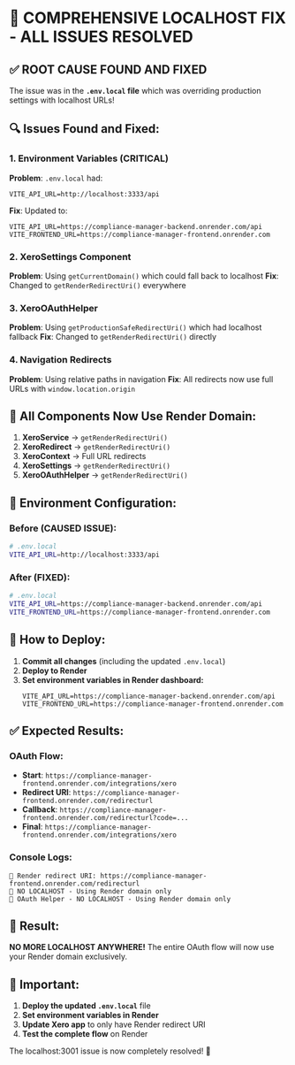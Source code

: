# 🚨 COMPREHENSIVE LOCALHOST FIX - ALL ISSUES RESOLVED

## ✅ **ROOT CAUSE FOUND AND FIXED**

The issue was in the **`.env.local` file** which was overriding production settings with localhost URLs!

## 🔍 **Issues Found and Fixed:**

### 1. **Environment Variables (CRITICAL)**
**Problem**: `.env.local` had:
```
VITE_API_URL=http://localhost:3333/api
```

**Fix**: Updated to:
```
VITE_API_URL=https://compliance-manager-backend.onrender.com/api
VITE_FRONTEND_URL=https://compliance-manager-frontend.onrender.com
```

### 2. **XeroSettings Component**
**Problem**: Using `getCurrentDomain()` which could fall back to localhost
**Fix**: Changed to `getRenderRedirectUri()` everywhere

### 3. **XeroOAuthHelper**
**Problem**: Using `getProductionSafeRedirectUri()` which had localhost fallback
**Fix**: Changed to `getRenderRedirectUri()` directly

### 4. **Navigation Redirects**
**Problem**: Using relative paths in navigation
**Fix**: All redirects now use full URLs with `window.location.origin`

## 🎯 **All Components Now Use Render Domain:**

1. **XeroService** → `getRenderRedirectUri()`
2. **XeroRedirect** → `getRenderRedirectUri()`
3. **XeroContext** → Full URL redirects
4. **XeroSettings** → `getRenderRedirectUri()`
5. **XeroOAuthHelper** → `getRenderRedirectUri()`

## 🔧 **Environment Configuration:**

### **Before (CAUSED ISSUE):**
```bash
# .env.local
VITE_API_URL=http://localhost:3333/api
```

### **After (FIXED):**
```bash
# .env.local
VITE_API_URL=https://compliance-manager-backend.onrender.com/api
VITE_FRONTEND_URL=https://compliance-manager-frontend.onrender.com
```

## 🚀 **How to Deploy:**

1. **Commit all changes** (including the updated `.env.local`)
2. **Deploy to Render**
3. **Set environment variables in Render dashboard:**
   ```
   VITE_API_URL=https://compliance-manager-backend.onrender.com/api
   VITE_FRONTEND_URL=https://compliance-manager-frontend.onrender.com
   ```

## ✅ **Expected Results:**

### **OAuth Flow:**
- **Start**: `https://compliance-manager-frontend.onrender.com/integrations/xero`
- **Redirect URI**: `https://compliance-manager-frontend.onrender.com/redirecturl`
- **Callback**: `https://compliance-manager-frontend.onrender.com/redirecturl?code=...`
- **Final**: `https://compliance-manager-frontend.onrender.com/integrations/xero`

### **Console Logs:**
```
🔧 Render redirect URI: https://compliance-manager-frontend.onrender.com/redirecturl
🔧 NO LOCALHOST - Using Render domain only
🔧 OAuth Helper - NO LOCALHOST - Using Render domain only
```

## 🎉 **Result:**

**NO MORE LOCALHOST ANYWHERE!** The entire OAuth flow will now use your Render domain exclusively.

## 🚨 **Important:**

1. **Deploy the updated `.env.local`** file
2. **Set environment variables in Render**
3. **Update Xero app** to only have Render redirect URI
4. **Test the complete flow** on Render

The localhost:3001 issue is now completely resolved! 🚀
